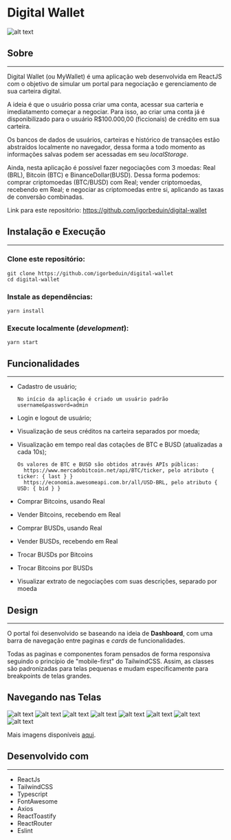 # Digital Wallet
![alt text](https://github.com/igorbeduin/digital-wallet/blob/master/src/images/login.png "SignIn")

## Sobre
---
Digital Wallet (ou MyWallet) é uma aplicação web desenvolvida em ReactJS com o objetivo de simular um portal para negociação e gerenciamento de sua carteira digital.


A ideia é que o usuário possa criar uma conta, acessar sua carteria e imediatamento começar a negociar. Para isso, ao criar uma conta já é disponibilizado para o usuário R$100.000,00 (ficcionais) de crédito em sua carteira.

Os bancos de dados de usuários, carteiras e histórico de transações estão abstraídos localmente no navegador, dessa forma a todo momento as informações salvas podem ser acessadas em seu *localStorage*.

Ainda, nesta aplicação é possível fazer negociações com 3 moedas: Real (BRL), Bitcoin (BTC) e BinanceDollar(BUSD). Dessa forma podemos: comprar criptomoedas (BTC/BUSD) com Real; vender criptomoedas, recebendo em Real; e negociar as criptomoedas entre si, aplicando as taxas de conversão combinadas.

Link para este repositório: https://github.com/igorbeduin/digital-wallet


## Instalação e Execução
---

### Clone este repositório:
```
git clone https://github.com/igorbeduin/digital-wallet
cd digital-wallet
```
### Instale as dependências:
```
yarn install
```

### Execute localmente (*development*):
```
yarn start
```

## Funcionalidades
---
- Cadastro de usuário;

  ```
  No início da aplicação é criado um usuário padrão username&password=admin
  ```
- Login e logout de usuário;
- Visualização de seus créditos na carteira separados por moeda;
- Visualização em tempo real das cotações de BTC e BUSD (atualizadas a cada 10s);

  ```
  Os valores de BTC e BUSD são obtidos através APIs públicas:
    https://www.mercadobitcoin.net/api/BTC/ticker, pelo atributo { ticker: { last } }
    https://economia.awesomeapi.com.br/all/USD-BRL, pelo atributo { USD: { bid } } 
  ```
- Comprar Bitcoins, usando Real
- Vender Bitcoins, recebendo em Real
- Comprar BUSDs, usando Real
- Vender BUSDs, recebendo em Real
- Trocar BUSDs por Bitcoins
- Trocar Bitcoins por BUSDs
- Visualizar extrato de negociações com suas descrições, separado por moeda

## Design
---
O portal foi desenvolvido se baseando na ideia de **Dashboard**, com uma barra de navegação entre paginas e *cards* de funcionalidades.

Todas as paginas e componentes foram pensados de forma responsiva seguindo o princípio de "mobile-first" do TailwindCSS. Assim, as classes são padronizadas para telas pequenas e mudam especificamente para breakpoints de telas grandes.

## Navegando nas Telas
![alt text](https://github.com/igorbeduin/digital-wallet/blob/master/src/images/login.png "SignIn")
![alt text](https://github.com/igorbeduin/digital-wallet/blob/master/src/images/signup.png "SignUp")
![alt text](https://github.com/igorbeduin/digital-wallet/blob/master/src/images/home.png "Home")
![alt text](https://github.com/igorbeduin/digital-wallet/blob/master/src/images/buyingBtc.png "Buying Bitcoin")
![alt text](https://github.com/igorbeduin/digital-wallet/blob/master/src/images/buyingModal.png "Confirmation Modal")
![alt text](https://github.com/igorbeduin/digital-wallet/blob/master/src/images/history.png "Transactions")
![alt text](https://github.com/igorbeduin/digital-wallet/blob/master/src/images/signinMobile.png "LoginMobile")
![alt text](https://github.com/igorbeduin/digital-wallet/blob/master/src/images/homeMobile.png "HomeMobile")

Mais imagens disponíveis [aqui](https://github.com/igorbeduin/digital-wallet/tree/master/src/images).

## Desenvolvido com
---
- ReactJs
- TailwindCSS
- Typescript
- FontAwesome
- Axios
- ReactToastify
- ReactRouter
- Eslint
